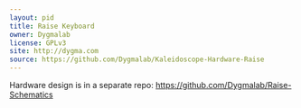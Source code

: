 ```yaml
---
layout: pid
title: Raise Keyboard
owner: Dygmalab
license: GPLv3
site: http://dygma.com
source: https://github.com/Dygmalab/Kaleidoscope-Hardware-Raise
---
```

Hardware design is in a separate repo:
https://github.com/Dygmalab/Raise-Schematics
